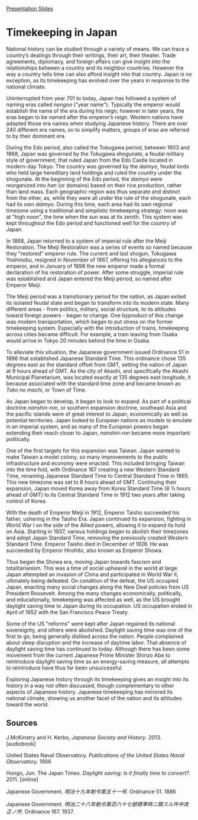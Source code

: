 [Presentation Slides](https://jacobwgillespie.github.io/timekeeping-in-japan/)

# Timekeeping in Japan

National history can be studied through a variety of means.  We can trace a country’s dealings through their writings, their art, their theater.  Trade agreements, diplomacy, and foreign affairs can give insight into the relationships between a country and its neighbor countries.  However the way a country tells time can also afford insight into that country.  Japan is no exception, as its timekeeping has evolved over the years in response to the national climate.

Uninterrupted from year 701 to today, Japan has followed a system of naming eras called *nengoo* ("year name").  Typically the emperor would establish the name of the era during his reign; however in later years, the eras began to be named after the emperor’s reign.  Western nations have adopted those era names when studying Japanese history.  There are over 240 different era names, so to simplify matters, groups of eras are referred to by their dominant era.  

During the Edo period, also called the Tokugawa period, between 1603 and 1868, Japan was governed by the Tokugawa shogunate, a feudal military style of government, that ruled Japan from the Edo Castle located in modern-day Tokyo.  The country was governed by the *daimyo*, feudal lords who held large hereditary land holdings and ruled the country under the shogunate.  At the beginning of the Edo period, the *daimyo* were reorganized into *han* (or domains) based on their rice production, rather than land mass.  Each geographic region was thus separate and distinct from the other, as, while they were all under the rule of the shogunate, each had its own *daimyo*.  During this time, each area had its own regional timezone using a traditional and simplistic timekeeping strategy: noon was at "high noon", the time when the sun was at its zenith.  This system was kept throughout the Edo period and functioned well for the country of Japan.

In 1868, Japan returned to a system of imperial rule after the Meiji Restoration.  The Meiji Restoration was a series of events so named because they "restored" emperor rule.  The current and last shogun, Tokugawa Yoshinobu, resigned in November of 1867, offering his allegiances to the emperor, and in January of 1898 the new emperor made a formal declaration of his restoration of power.  After some struggle, imperial rule was established and Japan entered the Meiji period, so named after Emperor Meiji.

The Meiji period was a transitionary period for the nation, as Japan exited its isolated feudal state and began to transform into its modern state.  Many different areas - from politics, military, social structure, to its attitudes toward foreign powers - began to change.  One byproduct of this change was modern transportation, which began to put stress on the former timekeeping system.  Especially with the introduction of trains, timekeeping across cities became difficult.  For example, a train leaving from Osaka would arrive in Tokyo 20 minutes behind the time in Osaka.  

To alleviate this situation, the Japanese government issued Ordinance 51 in 1886 that established Japanese Standard Time.  This ordinance chose 135 degrees east as the standard offset from GMT, setting the nation of Japan at 9 hours ahead of GMT.  As the city of Akashi, and specifically the Akashi Municipal Planetarium, was located exactly at 135 degrees east longitude, it because associated with the standard time zone and became known as *Toko no machi*, or Town of Time.

As Japan began to develop, it began to look to expand.  As part of a political doctrine *nanshin-ron*, or southern expansion doctrine, southeast Asia and the pacific islands were of great interest to Japan, economically as well as potential territories.  Japan looked to European nations as models to emulate in an imperial system, and as many of the European powers began extending their reach closer to Japan, *nanshin-ron* became more important politically.

One of the first targets for this expansion was Taiwan.  Japan wanted to make Taiwan a model colony, so many improvements to the public infrastructure and economy were enacted.  This included bringing Taiwan into the time fold, with Ordinance 167 creating a new Western Standard Time, renaming Japanese Standard Time to Central Standard Time in 1865.  This new timezone was set to 8 hours ahead of GMT.  Continuing their expansion, Japan moved Korea away from Korea Standard Time (8 ½ hours ahead of GMT) to its Central Standard Time in 1912 two years after taking control of Korea.

With the death of Emperor Meiji in 1912, Emperor Taisho succeeded his father, ushering in the Taisho Era.  Japan continued its expansion, fighting in World War I on the side of the Allied powers, allowing it to expand its hold on Asia.  Starting in 1937, various holdings began to abolish their timezones and adopt Japan Standard Time, removing the previously created Western Standard Time.  Emperor Taisho died in December of 1926.  He was succeeded by Emperor Hirohito, also known as Emperor Showa.

Thus began the Showa era, moving Japan towards fascism and totalitarianism.  This was a time of social upheaval in the world at large.  Japan attempted an invasion of China and participated in World War II, ultimately being defeated.  On condition of the defeat, the US occupied Japan, enacting many social changes along the New Deal policies from US President Roosevelt.  Among the many changes economically, politically, and educationally, timekeeping was affected as well, as the US brought daylight saving time to Japan during its occupation.  US occupation ended in April of 1952 with the San Francisco Peace Treaty.

Some of the US "reforms" were kept after Japan regained its national sovereignty, and others were abolished.  Daylight saving time was one of the first to go, being generally disliked across the nation.  People complained about sleep disruption and the increase of daytime labor.  That absence of daylight saving time has continued to today.  Although there has been some movement from the current Japanese Prime Minister Shinzo Abe to reintroduce daylight saving time as an energy-saving measure, all attempts to reintroduce have thus far been unsuccessful.

Exploring Japanese history through its timekeeping gives an insight into its history in a way not often discussed, though complementary to other aspects of Japanese history.  Japanese timekeeping has mirrored its national climate, showing us another facet of the nation and its attitudes toward the world.

## Sources

J.McKinstry and H. Kerbo, *Japanese Society and History*. 2013. [audiobook]

United States Naval Observatory. *Publications of the United States Naval Observatory.* 1906

Hongo, Jun. The Japan Times. *Daylight saving: Is it finally time to convert?.* 2011. [online]

Japanese Government. *明治十九年勅令第五十一号.* Ordinance 51. 1886

Japanese Government. *明治二十八年勅令第百六十七號標準時ニ關スル件中改正ノ件.*
Ordinance 167. 1937.
